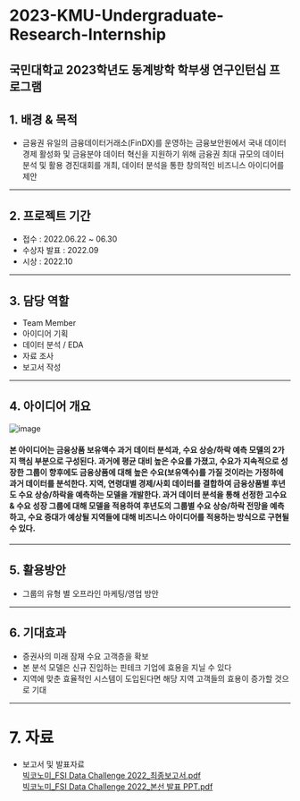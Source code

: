 # 2023-KMU-Undergraduate-Research-Internship
국민대학교 2023학년도 동계방학 학부생 연구인턴십 프로그램
---
## 1. 배경 & 목적
- 금융권 유일의 금융데이터거래소(FinDX)를 운영하는 금융보안원에서 국내 데이터 경제 활성화 및 금융분야 데이터 혁신을 지원하기 위해 금융권 최대 규모의 데이터 분석 및 활용 경진대회를 개최, 데이터 분석을 통한 창의적인 비즈니스 아이디어를 제안

---

## 2. 프로젝트 기간
- 접수 : 2022.06.22 ~ 06.30
- 수상자 발표 : 2022.09
- 시상 : 2022.10

---
## 3. 담당 역할
- Team Member
- 아이디어 기획
- 데이터 분석 / EDA
- 자료 조사
- 보고서 작성
---
## 4. 아이디어 개요

![image](https://github.com/jihwan21/Contest/assets/96354328/9b1caceb-76bf-4338-b6f5-49576f1c1adb)

#### 본 아이디어는 금융상품 보유액수 과거 데이터 분석과, 수요 상승/하락 예측 모델의 2가지 핵심 부분으로 구성된다. 과거에 평균 대비 높은 수요를 가졌고, 수요가 지속적으로 성장한 그룹이 향후에도 금융상품에 대해 높은 수요(보유액수)를 가질 것이라는 가정하에 과거 데이터를 분석한다. 지역, 연령대별 경제/사회 데이터를 결합하여 금융상품별 후년도 수요 상승/하락을 예측하는 모델을 개발한다. 과거 데이터 분석을 통해 선정한 고수요 & 수요 성장 그룹에 대해 모델을 적용하여 후년도의 그룹별 수요 상승/하락 전망을 예측하고, 수요 증대가 예상될 지역들에 대해 비즈니스 아이디어를 적용하는 방식으로 구현될 수 있다.
---
## 5. 활용방안
- 그룹의 유형 별 오프라인 마케팅/영업 방안

---
## 6. 기대효과
- 증권사의 미래 잠재 수요 고객층을 확보
- 본 분석 모델은 신규 진입하는 핀테크 기업에 효용을 지닐 수 있다
- 지역에 맞춘 효율적인 시스템이 도입된다면 해당 지역 고객들의 효용이 증가할
것으로 기대
---
# 7. 자료
- 보고서 및 발표자료  
  [빅코노미_FSI Data Challenge 2022_최종보고서.pdf](https://drive.google.com/file/d/14xpeZK_nfvuU9xTuHHqFUKDm2bqCK5aJ/view?usp=drive_link)  
  [빅코노미_FSI Data Challenge 2022_본선 발표 PPT.pdf](https://drive.google.com/file/d/1SHvVGw5HNDjqzmD_SFMBxuIetEPE6vto/view?usp=drive_link)
